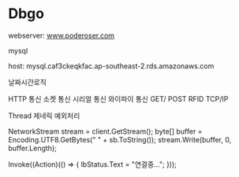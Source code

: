 # Dbgo
 
webserver: www.poderoser.com




mysql

host: mysql.caf3ckeqkfac.ap-southeast-2.rds.amazonaws.com




날짜시간로직

HTTP 통신
소켓 통신
시리얼 통신
와이파이 통신
GET/ POST
RFID
TCP/IP

Thread
제네릭
예외처리

NetworkStream stream = client.GetStream();
byte[] buffer = Encoding.UTF8.GetBytes(" " + sb.ToString());
stream.Write(buffer, 0, buffer.Length);


Invoke((Action)(() =>
{
lbStatus.Text = "연결중...";
}));


